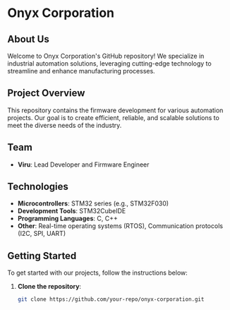 # Onyx Corporation

## About Us
Welcome to Onyx Corporation's GitHub repository! We specialize in industrial automation solutions, leveraging cutting-edge technology to streamline and enhance manufacturing processes.

## Project Overview
This repository contains the firmware development for various automation projects. Our goal is to create efficient, reliable, and scalable solutions to meet the diverse needs of the industry.

## Team
- **Viru**: Lead Developer and Firmware Engineer

## Technologies
- **Microcontrollers**: STM32 series (e.g., STM32F030)
- **Development Tools**: STM32CubeIDE
- **Programming Languages**: C, C++
- **Other**: Real-time operating systems (RTOS), Communication protocols (I2C, SPI, UART)

## Getting Started
To get started with our projects, follow the instructions below:

1. **Clone the repository**:
   ```sh
   git clone https://github.com/your-repo/onyx-corporation.git
